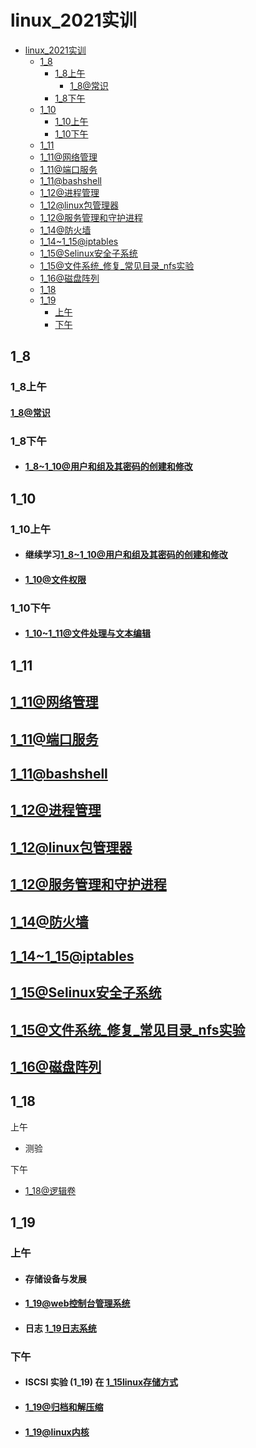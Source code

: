 [//]: # (哈哈我是注释，不会在浏览器中显示。
  Date: 2022-01-16 09:50:27
  LastEditors: gyg
  LastEditTime: 2022-01-19 21:07:35
  FilePath: \test\README.md
)

# linux_2021实训

<!-- @import "[TOC]" {cmd="toc" depthFrom=1 depthTo=6 orderedList=false} -->

<!-- code_chunk_output -->

- [linux_2021实训](#linux_2021实训)
  - [1_8](#1_8)
    - [1_8上午](#1_8上午)
      - [1_8@常识](#1_8常识)
    - [1_8下午](#1_8下午)
  - [1_10](#1_10)
    - [1_10上午](#1_10上午)
    - [1_10下午](#1_10下午)
  - [1_11](#1_11)
  - [1_11@网络管理](#1_11网络管理)
  - [1_11@端口服务](#1_11端口服务)
  - [1_11@bashshell](#1_11bashshell)
  - [1_12@进程管理](#1_12进程管理)
  - [1_12@linux包管理器](#1_12linux包管理器)
  - [1_12@服务管理和守护进程](#1_12服务管理和守护进程)
  - [1_14@防火墙](#1_14防火墙)
  - [1_14~1_15@iptables](#1_141_15iptables)
  - [1_15@Selinux安全子系统](#1_15selinux安全子系统)
  - [1_15@文件系统_修复_常见目录_nfs实验](#1_15文件系统_修复_常见目录_nfs实验)
  - [1_16@磁盘阵列](#1_16磁盘阵列)
  - [1_18](#1_18)
  - [1_19](#1_19)
    - [上午](#上午)
    - [下午](#下午)

<!-- /code_chunk_output -->

## 1_8

### 1_8上午

#### [1_8@常识](/1_8@常识.mm.md)

### 1_8下午

- #### [1_8~1_10@用户和组及其密码的创建和修改](/1_8~1_10@用户和组及其密码的创建和修改.mm.md)

## 1_10

### 1_10上午

- #### 继续学习[1_8~1_10@用户和组及其密码的创建和修改](/1_8~1_10@用户和组及其密码的创建和修改.mm.md)

- #### [1_10@文件权限](/1_10@文件权限.mm.md)

### 1_10下午

- #### [1_10~1_11@文件处理与文本编辑](/1_10~1_11@文件处理与文本编缉.mm.md)

## 1_11

## [1_11@网络管理](1_11@网络管理.mm.md)

## [1_11@端口服务](1_11@端口服务.mm.md)

## [1_11@bashshell](1_11@bashshell.mm.md)

## [1_12@进程管理](1_12@进程管理.mm.md)

## [1_12@linux包管理器](/1_12@linux包管理器.mm.md)

## [1_12@服务管理和守护进程](/1_12@服务管理和守护进程.mm.md)

## [1_14@防火墙](1_14@防火墙.mm.md)

## [1_14~1_15@iptables](1_14~1_15@iptables.mm.md)

## [1_15@Selinux安全子系统](1_15@Selinux安全子系统.mm.md)

## [1_15@文件系统_修复_常见目录_nfs实验](/1_15@文件系统_修复_常见目录_nfs实验.mm.md)

## [1_16@磁盘阵列](1_16@磁盘阵列.mm.md)




## 1_18

上午

- 测验

下午

- [1_18@逻辑卷](/1_18@逻辑卷.mm.md)

## 1_19

### 上午

- #### 存储设备与发展

- #### [1_19@web控制台管理系统](1_19@web控制台管理系统.mm.md)

- #### 日志 [1_19日志系统](1_19@日志系统.mm.md)

### 下午

- #### ISCSI 实验 (1_19) 在 [1_15linux存储方式](1_15@linux存储方式.mm.md)

- #### [1_19@归档和解压缩](1_19@归档和解压缩.mm.md)

- #### [1_19@linux内核](1_19@linux内核.mm.md)
